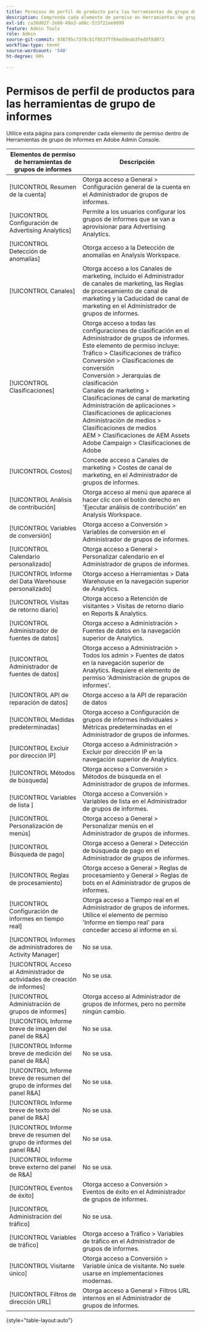 ```yaml
---
title: Permisos de perfil de producto para las herramientas de grupo de informes en Adobe Admin Console
description: Comprenda cada elemento de permiso en Herramientas de grupos de informes.
exl-id: ca38d02f-2e88-49a3-a08c-515f21ee0099
feature: Admin Tools
role: Admin
source-git-commit: 938795c7378cb1f0537ff84eddeab3feddf8d073
workflow-type: tm+mt
source-wordcount: '540'
ht-degree: 90%

---
```


# Permisos de perfil de productos para las herramientas de grupo de informes

Utilice esta página para comprender cada elemento de permiso dentro de Herramientas de grupo de informes en Adobe Admin Console.

| Elementos de permiso de herramientas de grupos de informes | Descripción |
|------|------|
| [!UICONTROL Resumen de la cuenta] | Otorga acceso a General > Configuración general de la cuenta en el Administrador de grupos de informes. |
| [!UICONTROL Configuración de Advertising Analytics] | Permite a los usuarios configurar los grupos de informes que se van a aprovisionar para Advertising Analytics. |
| [!UICONTROL Detección de anomalías] | Otorga acceso a la Detección de anomalías en Analysis Workspace. |
| [!UICONTROL Canales] | Otorga acceso a los Canales de marketing, incluido el Administrador de canales de marketing, las Reglas de procesamiento de canal de marketing y la Caducidad de canal de marketing en el Administrador de grupos de informes. |
| [!UICONTROL Clasificaciones] | Otorga acceso a todas las configuraciones de clasificación en el Administrador de grupos de informes. Este elemento de permiso incluye: <br>Tráfico > Clasificaciones de tráfico<br>Conversión > Clasificaciones de conversión<br>Conversión > Jerarquías de clasificación<br>Canales de marketing > Clasificaciones de canal de marketing<br>Administración de aplicaciones > Clasificaciones de aplicaciones<br>Administración de medios > Clasificaciones de medios<br>AEM > Clasificaciones de AEM Assets<br>Adobe Campaign > Clasificaciones de Adobe |
| [!UICONTROL Costos] | Concede acceso a Canales de marketing > Costes de canal de marketing, en el Administrador de grupos de informes. |
| [!UICONTROL Análisis de contribución] | Otorga acceso al menú que aparece al hacer clic con el botón derecho en &#39;Ejecutar análisis de contribución&#39; en Analysis Workspace. |
| [!UICONTROL Variables de conversión] | Otorga acceso a Conversión > Variables de conversión en el Administrador de grupos de informes. |
| [!UICONTROL Calendario personalizado] | Otorga acceso a General > Personalizar calendario en el Administrador de grupos de informes. |
| [!UICONTROL Informe del Data Warehouse personalizado] | Otorga acceso a Herramientas > Data Warehouse en la navegación superior de Analytics. |
| [!UICONTROL Visitas de retorno diario] | Otorga acceso a Retención de visitantes > Visitas de retorno diario en Reports &amp; Analytics. |
| [!UICONTROL Administrador de fuentes de datos] | Otorga acceso a Administración > Fuentes de datos en la navegación superior de Analytics. |
| [!UICONTROL Administrador de fuentes de datos] | Otorga acceso a Administración > Todos los admin > Fuentes de datos en la navegación superior de Analytics. Requiere el elemento de permiso &#39;Administración de grupos de informes&#39;. |
| [!UICONTROL API de reparación de datos] | Otorga acceso a la API de reparación de datos |
| [!UICONTROL Medidas predeterminadas] | Otorga acceso a Configuración de grupos de informes individuales > Métricas predeterminadas en el Administrador de grupos de informes. |
| [!UICONTROL Excluir por dirección IP] | Otorga acceso a Administración > Excluir por dirección IP en la navegación superior de Analytics. |
| [!UICONTROL Métodos de búsqueda] | Otorga acceso a Conversión > Métodos de búsqueda en el Administrador de grupos de informes. |
| [!UICONTROL Variables de lista ] | Otorga acceso a Conversión > Variables de lista en el Administrador de grupos de informes. |
| [!UICONTROL Personalización de menús] | Otorga acceso a General > Personalizar menús en el Administrador de grupos de informes. |
| [!UICONTROL Búsqueda de pago] | Otorga acceso a General > Detección de búsqueda de pago en el Administrador de grupos de informes. |
| [!UICONTROL Reglas de procesamiento] | Otorga acceso a General > Reglas de procesamiento y General > Reglas de bots en el Administrador de grupos de informes. |
| [!UICONTROL Configuración de informes en tiempo real] | Otorga acceso a Tiempo real en el Administrador de grupos de informes. Utilice el elemento de permiso &#39;Informe en tiempo real&#39; para conceder acceso al informe en sí. |
| [!UICONTROL Informes de administradores de Activity Manager] | No se usa. |
| [!UICONTROL Acceso al Administrador de actividades de creación de informes] | No se usa. |
| [!UICONTROL Administración de grupos de informes] | Otorga acceso al Administrador de grupos de informes, pero no permite ningún cambio. |
| [!UICONTROL Informe breve de imagen del panel de R&amp;A] | No se usa. |
| [!UICONTROL Informe breve de medición del panel de R&amp;A] | No se usa. |
| [!UICONTROL Informe breve de resumen del grupo de informes del panel R&amp;A] | No se usa. |
| [!UICONTROL Informe breve de texto del panel de R&amp;A] | No se usa. |
| [!UICONTROL Informe breve de resumen del grupo de informes del panel R&amp;A] | No se usa. |
| [!UICONTROL Informe breve externo del panel de R&amp;A] | No se usa. |
| [!UICONTROL Eventos de éxito] | Otorga acceso a Conversión > Eventos de éxito en el Administrador de grupos de informes. |
| [!UICONTROL Administración del tráfico] | No se usa. |
| [!UICONTROL Variables de tráfico] | Otorga acceso a Tráfico > Variables de tráfico en el Administrador de grupos de informes. |
| [!UICONTROL Visitante único] | Otorga acceso a Conversión > Variable única de visitante. No suele usarse en implementaciones modernas. |
| [!UICONTROL Filtros de dirección URL] | Otorga acceso a General > Filtros URL internos en el Administrador de grupos de informes. |

{style="table-layout:auto"}